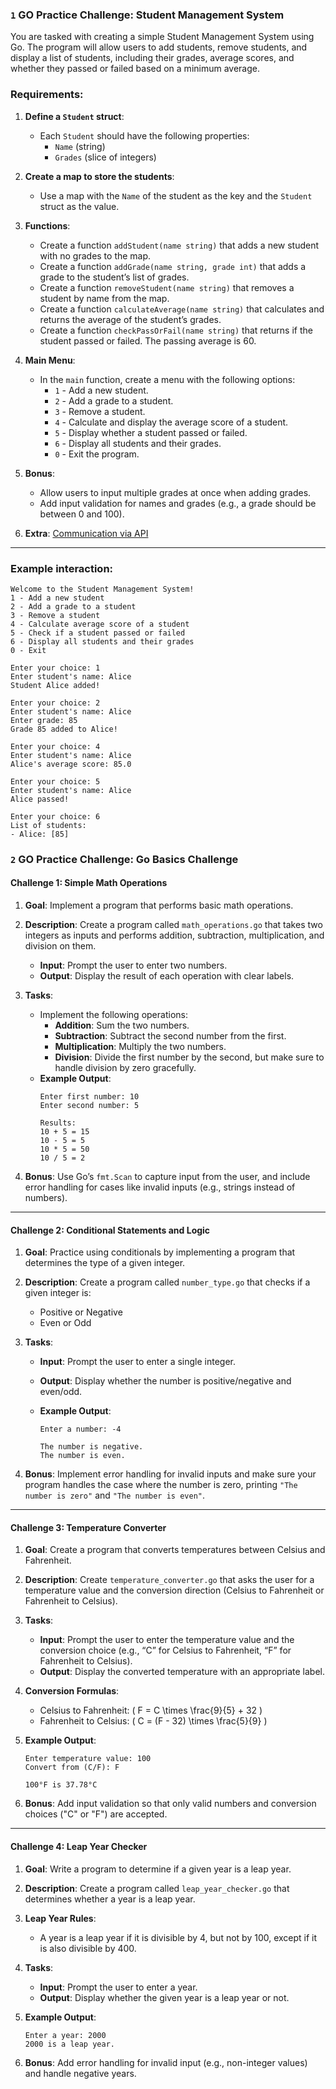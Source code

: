 ### `1` GO Practice Challenge: Student Management System

You are tasked with creating a simple Student Management System using Go. The program will allow users to add students, remove students, and display a list of students, including their grades, average scores, and whether they passed or failed based on a minimum average.

### **Requirements:**

1. **Define a `Student` struct**:
   - Each `Student` should have the following properties:
     - `Name` (string)
     - `Grades` (slice of integers)

2. **Create a map to store the students**:
   - Use a map with the `Name` of the student as the key and the `Student` struct as the value.

3. **Functions**:
   - Create a function `addStudent(name string)` that adds a new student with no grades to the map.
   - Create a function `addGrade(name string, grade int)` that adds a grade to the student’s list of grades.
   - Create a function `removeStudent(name string)` that removes a student by name from the map.
   - Create a function `calculateAverage(name string)` that calculates and returns the average of the student’s grades.
   - Create a function `checkPassOrFail(name string)` that returns if the student passed or failed. The passing average is 60.

4. **Main Menu**:
   - In the `main` function, create a menu with the following options:
     - `1` - Add a new student.
     - `2` - Add a grade to a student.
     - `3` - Remove a student.
     - `4` - Calculate and display the average score of a student.
     - `5` - Display whether a student passed or failed.
     - `6` - Display all students and their grades.
     - `0` - Exit the program.

5. **Bonus**:
   - Allow users to input multiple grades at once when adding grades.
   - Add input validation for names and grades (e.g., a grade should be between 0 and 100).

6. **Extra**: [Communication via API](https://github.com/AndreDrummer/school-system)

---

### **Example interaction**:

```
Welcome to the Student Management System!
1 - Add a new student
2 - Add a grade to a student
3 - Remove a student
4 - Calculate average score of a student
5 - Check if a student passed or failed
6 - Display all students and their grades
0 - Exit

Enter your choice: 1
Enter student's name: Alice
Student Alice added!

Enter your choice: 2
Enter student's name: Alice
Enter grade: 85
Grade 85 added to Alice!

Enter your choice: 4
Enter student's name: Alice
Alice's average score: 85.0

Enter your choice: 5
Enter student's name: Alice
Alice passed!

Enter your choice: 6
List of students:
- Alice: [85]
```

### `2` GO Practice Challenge: Go Basics Challenge

#### **Challenge 1: Simple Math Operations**

1. **Goal**: Implement a program that performs basic math operations.
2. **Description**: Create a program called `math_operations.go` that takes two integers as inputs and performs addition, subtraction, multiplication, and division on them.

   - **Input**: Prompt the user to enter two numbers.
   - **Output**: Display the result of each operation with clear labels.

3. **Tasks**:
   - Implement the following operations:
     - **Addition**: Sum the two numbers.
     - **Subtraction**: Subtract the second number from the first.
     - **Multiplication**: Multiply the two numbers.
     - **Division**: Divide the first number by the second, but make sure to handle division by zero gracefully.
   - **Example Output**:
     ```
     Enter first number: 10
     Enter second number: 5

     Results:
     10 + 5 = 15
     10 - 5 = 5
     10 * 5 = 50
     10 / 5 = 2
     ```

4. **Bonus**: Use Go’s `fmt.Scan` to capture input from the user, and include error handling for cases like invalid inputs (e.g., strings instead of numbers).

---

#### **Challenge 2: Conditional Statements and Logic**

1. **Goal**: Practice using conditionals by implementing a program that determines the type of a given integer.
2. **Description**: Create a program called `number_type.go` that checks if a given integer is:
   - Positive or Negative
   - Even or Odd

3. **Tasks**:
   - **Input**: Prompt the user to enter a single integer.
   - **Output**: Display whether the number is positive/negative and even/odd.

   - **Example Output**:
     ```
     Enter a number: -4
     
     The number is negative.
     The number is even.
     ```

4. **Bonus**: Implement error handling for invalid inputs and make sure your program handles the case where the number is zero, printing `"The number is zero"` and `"The number is even"`.

---

#### **Challenge 3: Temperature Converter**

1. **Goal**: Create a program that converts temperatures between Celsius and Fahrenheit.
2. **Description**: Create `temperature_converter.go` that asks the user for a temperature value and the conversion direction (Celsius to Fahrenheit or Fahrenheit to Celsius).

3. **Tasks**:
   - **Input**: Prompt the user to enter the temperature value and the conversion choice (e.g., “C” for Celsius to Fahrenheit, “F” for Fahrenheit to Celsius).
   - **Output**: Display the converted temperature with an appropriate label.

4. **Conversion Formulas**:
   - Celsius to Fahrenheit: \( F = C \times \frac{9}{5} + 32 \)
   - Fahrenheit to Celsius: \( C = (F - 32) \times \frac{5}{9} \)

5. **Example Output**:
   ```
   Enter temperature value: 100
   Convert from (C/F): F

   100°F is 37.78°C
   ```

6. **Bonus**: Add input validation so that only valid numbers and conversion choices ("C" or "F") are accepted.

---

#### **Challenge 4: Leap Year Checker**

1. **Goal**: Write a program to determine if a given year is a leap year.
2. **Description**: Create a program called `leap_year_checker.go` that determines whether a year is a leap year.

3. **Leap Year Rules**:
   - A year is a leap year if it is divisible by 4, but not by 100, except if it is also divisible by 400.

4. **Tasks**:
   - **Input**: Prompt the user to enter a year.
   - **Output**: Display whether the given year is a leap year or not.

5. **Example Output**:
   ```
   Enter a year: 2000
   2000 is a leap year.
   ```

6. **Bonus**: Add error handling for invalid input (e.g., non-integer values) and handle negative years.